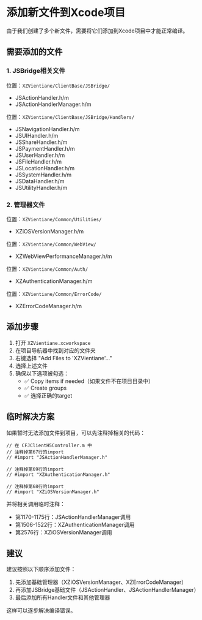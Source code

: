 # 添加新文件到Xcode项目

由于我们创建了多个新文件，需要将它们添加到Xcode项目中才能正常编译。

## 需要添加的文件

### 1. JSBridge相关文件
位置：`XZVientiane/ClientBase/JSBridge/`
- JSActionHandler.h/m
- JSActionHandlerManager.h/m

位置：`XZVientiane/ClientBase/JSBridge/Handlers/`
- JSNavigationHandler.h/m
- JSUIHandler.h/m
- JSShareHandler.h/m
- JSPaymentHandler.h/m
- JSUserHandler.h/m
- JSFileHandler.h/m
- JSLocationHandler.h/m
- JSSystemHandler.h/m
- JSDataHandler.h/m
- JSUtilityHandler.h/m

### 2. 管理器文件
位置：`XZVientiane/Common/Utilities/`
- XZiOSVersionManager.h/m

位置：`XZVientiane/Common/WebView/`
- XZWebViewPerformanceManager.h/m

位置：`XZVientiane/Common/Auth/`
- XZAuthenticationManager.h/m

位置：`XZVientiane/Common/ErrorCode/`
- XZErrorCodeManager.h/m

## 添加步骤

1. 打开 `XZVientiane.xcworkspace`
2. 在项目导航器中找到对应的文件夹
3. 右键选择 "Add Files to 'XZVientiane'..."
4. 选择上述文件
5. 确保以下选项被勾选：
   - ✅ Copy items if needed（如果文件不在项目目录中）
   - ✅ Create groups
   - ✅ 选择正确的target

## 临时解决方案

如果暂时无法添加文件到项目，可以先注释掉相关的代码：

```objc
// 在 CFJClientH5Controller.m 中
// 注释掉第67行的import
// #import "JSActionHandlerManager.h"

// 注释掉第69行的import  
// #import "XZAuthenticationManager.h"

// 注释掉第68行的import
// #import "XZiOSVersionManager.h"
```

并将相关调用临时注释：
- 第1170-1175行：JSActionHandlerManager调用
- 第1506-1522行：XZAuthenticationManager调用
- 第2576行：XZiOSVersionManager调用

## 建议

建议按照以下顺序添加文件：
1. 先添加基础管理器（XZiOSVersionManager、XZErrorCodeManager）
2. 再添加JSBridge基础文件（JSActionHandler、JSActionHandlerManager）
3. 最后添加所有Handler文件和其他管理器

这样可以逐步解决编译错误。